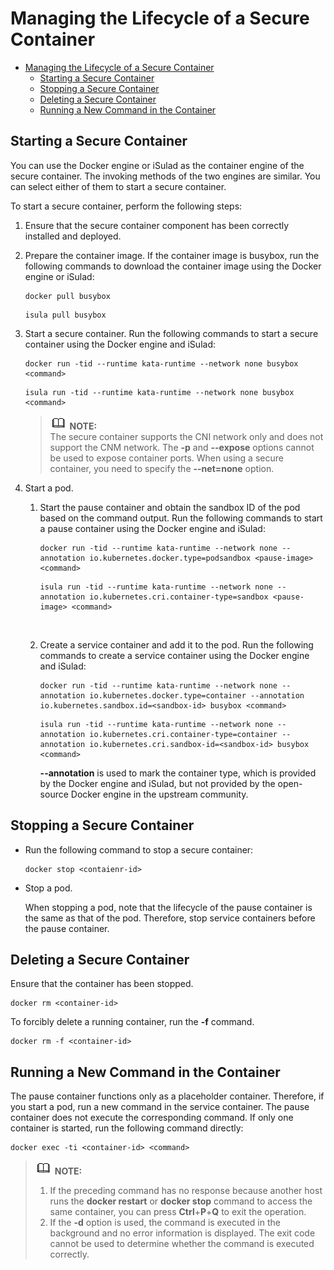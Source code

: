 # Managing the Lifecycle of a Secure Container

- [Managing the Lifecycle of a Secure Container](#managing-the-lifecycle-of-a-secure-container)
    - [Starting a Secure Container](#starting-a-secure-container)
    - [Stopping a Secure Container](#stopping-a-secure-container)
    - [Deleting a Secure Container](#deleting-a-secure-container)
    - [Running a New Command in the Container](#running-a-new-command-in-the-container)




## Starting a Secure Container

You can use the Docker engine or iSulad as the container engine of the secure container. The invoking methods of the two engines are similar. You can select either of them to start a secure container.

To start a secure container, perform the following steps:

1.  Ensure that the secure container component has been correctly installed and deployed.
2.  Prepare the container image. If the container image is busybox, run the following commands to download the container image using the Docker engine or iSulad:

    ```
    docker pull busybox
    ```

    ```
    isula pull busybox
    ```

3.  Start a secure container. Run the following commands to start a secure container using the Docker engine and iSulad:

    ```
    docker run -tid --runtime kata-runtime --network none busybox <command>
    ```

    ```
    isula run -tid --runtime kata-runtime --network none busybox <command>
    ```

    >![](public_sys-resources/icon-note.gif) **NOTE:**   
    >The secure container supports the CNI network only and does not support the CNM network. The  **-p**  and  **--expose**  options cannot be used to expose container ports. When using a secure container, you need to specify the  **--net=none**  option.  

4.  Start a pod.
    1.  Start the pause container and obtain the sandbox ID of the pod based on the command output. Run the following commands to start a pause container using the Docker engine and iSulad:

        ```
        docker run -tid --runtime kata-runtime --network none --annotation io.kubernetes.docker.type=podsandbox <pause-image> <command>
        ```

        ```
        isula run -tid --runtime kata-runtime --network none --annotation io.kubernetes.cri.container-type=sandbox <pause-image> <command>
        ```

          

    1.  Create a service container and add it to the pod. Run the following commands to create a service container using the Docker engine and iSulad:

        ```
        docker run -tid --runtime kata-runtime --network none --annotation io.kubernetes.docker.type=container --annotation io.kubernetes.sandbox.id=<sandbox-id> busybox <command>
        ```

        ```
        isula run -tid --runtime kata-runtime --network none --annotation io.kubernetes.cri.container-type=container --annotation io.kubernetes.cri.sandbox-id=<sandbox-id> busybox <command>
        ```

        **--annotation**  is used to mark the container type, which is provided by the Docker engine and iSulad, but not provided by the open-source Docker engine in the upstream community.



## Stopping a Secure Container

-   Run the following command to stop a secure container:

    ```
    docker stop <contaienr-id>
    ```

-   Stop a pod.

    When stopping a pod, note that the lifecycle of the pause container is the same as that of the pod. Therefore, stop service containers before the pause container. 


## Deleting a Secure Container

Ensure that the container has been stopped.

```
docker rm <container-id>
```

To forcibly delete a running container, run the  **-f**  command.

```
docker rm -f <container-id>
```

## Running a New Command in the Container

The pause container functions only as a placeholder container. Therefore, if you start a pod, run a new command in the service container. The pause container does not execute the corresponding command. If only one container is started, run the following command directly:

```
docker exec -ti <container-id> <command>
```

>![](public_sys-resources/icon-note.gif) **NOTE:**   
>1.  If the preceding command has no response because another host runs the  **docker restart**  or  **docker stop**  command to access the same container, you can press  **Ctrl**+**P**+**Q**  to exit the operation.  
>2.  If the  **-d**  option is used, the command is executed in the background and no error information is displayed. The exit code cannot be used to determine whether the command is executed correctly.  

